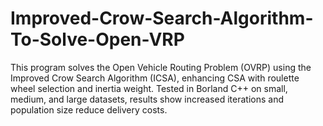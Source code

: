 # Improved-Crow-Search-Algorithm-To-Solve-Open-VRP
This program solves the Open Vehicle Routing Problem (OVRP) using the Improved Crow Search Algorithm (ICSA), enhancing CSA with roulette wheel selection and inertia weight. Tested in Borland C++ on small, medium, and large datasets, results show increased iterations and population size reduce delivery costs.
